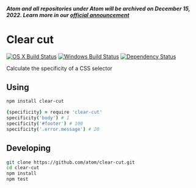 ##### Atom and all repositories under Atom will be archived on December 15, 2022. Learn more in our [official announcement](https://github.blog/2022-06-08-sunsetting-atom/)
 # Clear cut
[![OS X Build Status](https://travis-ci.org/atom/clear-cut.png?branch=master)](https://travis-ci.org/atom/clear-cut)
[![Windows Build Status](https://ci.appveyor.com/api/projects/status/civ54x89l06286m9/branch/master?svg=true)](https://ci.appveyor.com/project/Atom/clear-cut/branch/master) [![Dependency Status](https://david-dm.org/atom/clear-cut.svg)](https://david-dm.org/atom/clear-cut)

Calculate the specificity of a CSS selector

## Using

```sh
npm install clear-cut
```

```coffee
{specificity} = require 'clear-cut'
specificity('body') # 1
specificity('#footer') # 100
specificity('.error.message') # 20
```

## Developing

```sh
git clone https://github.com/atom/clear-cut.git
cd clear-cut
npm install
npm test
```
